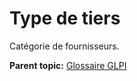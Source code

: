 Type de tiers
=============

Catégorie de fournisseurs.

**Parent topic:** [Glossaire GLPI](../../glpi/glossary.html)
